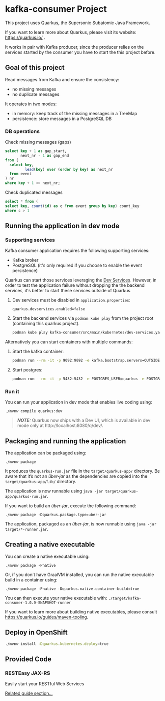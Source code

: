 # kafka-consumer Project

This project uses Quarkus, the Supersonic Subatomic Java Framework.

If you want to learn more about Quarkus, please visit its website: https://quarkus.io/ .

It works in pair with Kafka producer, since the producer relies on the services started by the consumer you have to start the this project before.

## Goal of this project

Read messages from Kafka and ensure the consistency:

- no missing messages
- no duplicate messages

It operates in two modes:

- in memory: keep track of the missing messages in a TreeMap
- persistence: store messages in a PostgreSQL DB

### DB operations

Check missing messages (gaps)

```sql
select key + 1 as gap_start, 
       next_nr - 1 as gap_end
from (
  select key, 
         lead(key) over (order by key) as next_nr
  from event
) nr
where key + 1 <> next_nr;
```

Check duplicated messages

```sql
select * from (
select key, count(id) as c From event group by key) count_key
where c > 1
```

## Running the application in dev mode

### Supporting services

Kafka consumer application requires the following supporting services:

- Kafka broker
- PostgreSQL (it's only required if you choose to enable the event persistence)

Quarkus can start those services leveraging the [Dev Services](https://quarkus.io/guides/dev-services).
However, in order to test the application failure without dropping the the backend services, it's better to start these services outside of Quarkus.

1. Dev services must be disabled in `application.properties`:

   ```
   quarkus.devservices.enabled=false
   ```

2. Start the backend services via `podman kube play` from the project root (containing this quarkus project).

   ```sh
   podman kube play kafka-consumer/src/main/kubernetes/dev-services.yaml
   ```

Alternatively you can start containers with multiple commands:

1. Start the kafka container:

   ```sh
   podman run --rm -it -p 9092:9092 -e kafka.bootstrap.servers=OUTSIDE://localhost:9092 docker.io/vectorized/redpanda
   ```

2. Start postgres:

   ```sh
   podman run --rm -it -p 5432:5432 -e POSTGRES_USER=quarkus -e POSTGRES_PASSWORD=quarkus -e POSTGRES_DB=quarkus -v ./kafka-producer/src/main/resources/import.sql:/docker-entrypoint-initdb.d/import.sql:Z docker.io/library/postgres:14
   ```

### Run it

You can run your application in dev mode that enables live coding using:
```shell script
./mvnw compile quarkus:dev
```

> **_NOTE:_**  Quarkus now ships with a Dev UI, which is available in dev mode only at http://localhost:8080/q/dev/.

## Packaging and running the application

The application can be packaged using:
```shell script
./mvnw package
```
It produces the `quarkus-run.jar` file in the `target/quarkus-app/` directory.
Be aware that it’s not an _über-jar_ as the dependencies are copied into the `target/quarkus-app/lib/` directory.

The application is now runnable using `java -jar target/quarkus-app/quarkus-run.jar`.

If you want to build an _über-jar_, execute the following command:
```shell script
./mvnw package -Dquarkus.package.type=uber-jar
```

The application, packaged as an _über-jar_, is now runnable using `java -jar target/*-runner.jar`.

## Creating a native executable

You can create a native executable using: 
```shell script
./mvnw package -Pnative
```

Or, if you don't have GraalVM installed, you can run the native executable build in a container using: 
```shell script
./mvnw package -Pnative -Dquarkus.native.container-build=true
```

You can then execute your native executable with: `./target/kafka-consumer-1.0.0-SNAPSHOT-runner`

If you want to learn more about building native executables, please consult https://quarkus.io/guides/maven-tooling.

## Deploy in OpenShift

```sh
./mvnw install -Dquarkus.kubernetes.deploy=true
```

## Provided Code

### RESTEasy JAX-RS

Easily start your RESTful Web Services

[Related guide section...](https://quarkus.io/guides/getting-started#the-jax-rs-resources)
